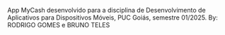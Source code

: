 App MyCash desenvolvido para a disciplina de Desenvolvimento de Aplicativos para Dispositivos Móveis, PUC Goiás, semestre 01/2025.
By: RODRIGO GOMES e BRUNO TELES
